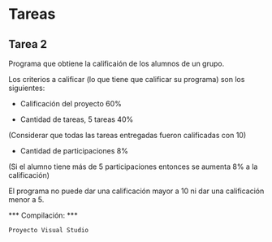 # Tareas

Tarea 2
-------------

Programa que obtiene la calificaión de los alumnos de un grupo.

Los criterios a calificar (lo que tiene que calificar su programa) son los siguientes:

* Calificación del proyecto 	60%

* Cantidad de tareas, 5 tareas	40%

(Considerar que todas las tareas entregadas fueron calificadas con 10)

* Cantidad de participaciones 	8%

(Si el alumno tiene más de 5 participaciones entonces se aumenta 8% a la calificación)

El programa no puede dar una calificación mayor a 10 ni dar una calificación menor a 5.

*** Compilación: ***
```
Proyecto Visual Studio 
```


